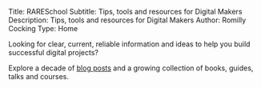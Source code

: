 Title: RARESchool
Subtitle: Tips, tools and resources for Digital Makers
Description: Tips, tools and resources for Digital Makers
Author: Romilly Cocking
Type: Home


Looking for clear, current, reliable information and ideas to help you build successful digital projects?

Explore a decade of [blog posts](https://blog.rareschool.com) and a growing collection of books, guides, talks and courses.

